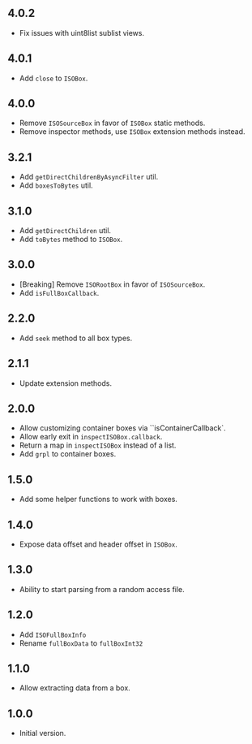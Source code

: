 ## 4.0.2

- Fix issues with uint8list sublist views.

## 4.0.1

- Add `close` to `ISOBox`.

## 4.0.0

- Remove `ISOSourceBox` in favor of `ISOBox` static methods.
- Remove inspector methods, use `ISOBox` extension methods instead.

## 3.2.1

- Add `getDirectChildrenByAsyncFilter` util.
- Add `boxesToBytes` util.

## 3.1.0

- Add `getDirectChildren` util.
- Add `toBytes` method to `ISOBox`.

## 3.0.0

- [Breaking] Remove `ISORootBox` in favor of `ISOSourceBox`.
- Add `isFullBoxCallback`.

## 2.2.0

- Add `seek` method to all box types.

## 2.1.1

- Update extension methods.

## 2.0.0

- Allow customizing container boxes via ``isContainerCallback`.
- Allow early exit in `inspectISOBox.callback`.
- Return a map in `inspectISOBox` instead of a list.
- Add `grpl` to container boxes.

## 1.5.0

- Add some helper functions to work with boxes.

## 1.4.0

- Expose data offset and header offset in `ISOBox`.

## 1.3.0

- Ability to start parsing from a random access file.

## 1.2.0

- Add `ISOFullBoxInfo`
- Rename `fullBoxData` to `fullBoxInt32`

## 1.1.0

- Allow extracting data from a box.

## 1.0.0

- Initial version.
